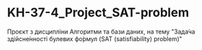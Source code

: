 # KH-37-4_Project_SAT-problem
Проєкт з дисципліни Алгоритми та бази даних, на тему "Зада́ча здійсне́нності булевих фо́рмул (SAT (satisfiability) problem)"
